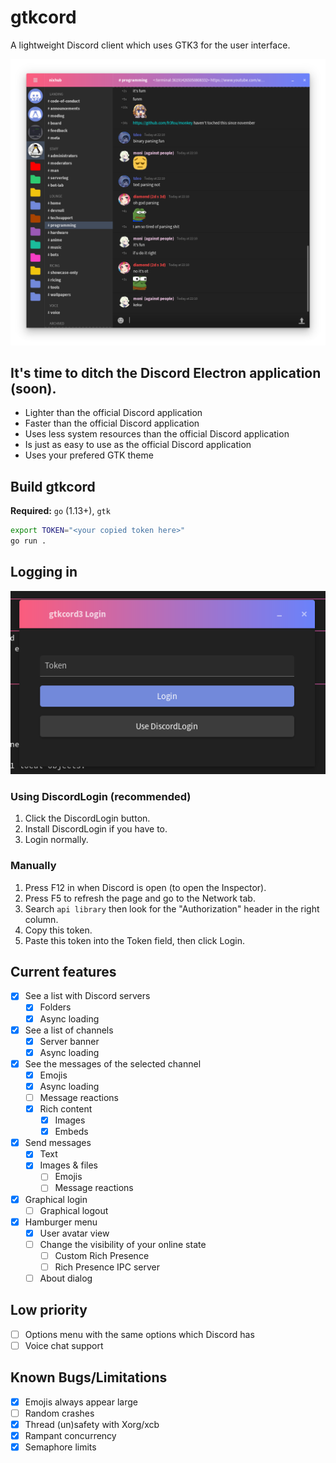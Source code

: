 # gtkcord

A lightweight Discord client which uses GTK3 for the user interface.

![Screenshot of gtkcord](.readme-resources/images/screenshot1.png)

## It's time to ditch the Discord Electron application (soon).

- Lighter than the official Discord application
- Faster than the official Discord application
- Uses less system resources than the official Discord application
- Is just as easy to use as the official Discord application
- Uses your prefered GTK theme

## Build gtkcord
**Required:** `go` (1.13+), `gtk`

```sh
export TOKEN="<your copied token here>"
go run .
```

## Logging in

![Login screen](.readme-resources/images/login.png)

### Using DiscordLogin (recommended)

1. Click the DiscordLogin button.
2. Install DiscordLogin if you have to.
3. Login normally.

### Manually

1. Press F12 in when Discord is open (to open the Inspector).
2. Press F5 to refresh the page and go to the Network tab.
3. Search `api library` then look for the "Authorization" header in the right column.
4. Copy this token.
5. Paste this token into the Token field, then click Login.

## Current features

- [X] See a list with Discord servers
	- [X] Folders
	- [X] Async loading
- [X] See a list of channels
	- [X] Server banner
	- [X] Async loading
- [X] See the messages of the selected channel
	- [X] Emojis
	- [X] Async loading
	- [ ] Message reactions
	- [X] Rich content
		- [X] Images
		- [x] Embeds
- [X] Send messages
  - [X] Text
  - [X] Images & files
	- [ ] Emojis
	- [ ] Message reactions
- [x] Graphical login
	- [ ] Graphical logout
- [X] Hamburger menu
	- [X] User avatar view
	- [ ] Change the visibility of your online state
		- [ ] Custom Rich Presence
		- [ ] Rich Presence IPC server
	- [ ] About dialog

## Low priority

- [ ] Options menu with the same options which Discord has
- [ ] Voice chat support

## Known Bugs/Limitations

- [x] Emojis always appear large
- [ ] Random crashes
- [x] Thread (un)safety with Xorg/xcb
- [x] Rampant concurrency
- [x] Semaphore limits
